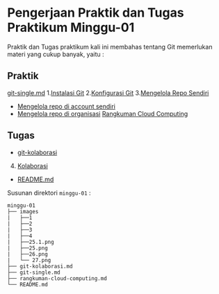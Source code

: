 # Pengerjaan Praktik dan Tugas Praktikum Minggu-01
Praktik dan Tugas praktikum kali ini membahas tentang Git memerlukan materi yang cukup banyak, yaitu :
## Praktik
[git-single.md](git-single.md)
1.[Instalasi Git](git-single.md)
2.[Konfigurasi Git](git-single.md) 
3.[Mengelola Repo Sendiri](git-single.md)
   * [Mengelola repo di account sendiri](git-single.md)
   * [Mengelola repo di organisasi](git-single.md)
[Rangkuman Cloud Computing](rangkuman-cloud-computing.md)
## Tugas
* [git-kolaborasi](git-kolaborasi.md)
4. [Kolaborasi](git-kolaborasi.md)
* [README.md](README.md)


Susunan direktori `minggu-01` :
```
minggu-01
├── images
|   ├──1
|   ├──2
|   ├──3
|   ├──4
|   ├──25.1.png
|   ├──25.png
|   ├──26.png
|   └── 27.png
├── git-kolaborasi.md
├── git-single.md
├── rangkuman-cloud-computing.md
└── README.md
```
